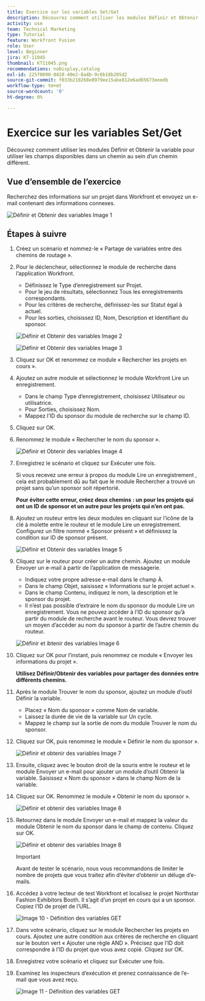 ```yaml
---
title: Exercice sur les variables Set/Get
description: Découvrez comment utiliser les modules Définir et Obtenir la variable pour utiliser les champs disponibles dans un chemin au sein d’un chemin différent.
activity: use
team: Technical Marketing
type: Tutorial
feature: Workfront Fusion
role: User
level: Beginner
jira: KT-11045
thumbnail: KT11045.png
recommendations: noDisplay,catalog
exl-id: 225f0090-0428-40e2-8a4b-9c6b18b205d2
source-git-commit: f033b210268e8979ee15abe812e6ad85673eeedb
workflow-type: tm+mt
source-wordcount: '0'
ht-degree: 0%

---
```


# Exercice sur les variables Set/Get

Découvrez comment utiliser les modules Définir et Obtenir la variable pour utiliser les champs disponibles dans un chemin au sein d’un chemin différent.

## Vue d’ensemble de l’exercice

Recherchez des informations sur un projet dans Workfront et envoyez un e-mail contenant des informations connexes.

![Définir et Obtenir des variables Image 1](../12-exercises/assets/set-get-variables-walkthrough-1.png)

## Étapes à suivre

1. Créez un scénario et nommez-le « Partage de variables entre des chemins de routage ».
1. Pour le déclencheur, sélectionnez le module de recherche dans l’application Workfront.

   + Définissez le Type d’enregistrement sur Projet.
   + Pour le jeu de résultats, sélectionnez Tous les enregistrements correspondants.
   + Pour les critères de recherche, définissez-les sur Statut égal à actuel.
   + Pour les sorties, choisissez ID, Nom, Description et Identifiant du sponsor.

   ![Définir et Obtenir des variables Image 2](../12-exercises/assets/set-get-variables-walkthrough-2.png)

   ![Définir et Obtenir des variables Image 3](../12-exercises/assets/set-get-variables-walkthrough-3.png)

1. Cliquez sur OK et renommez ce module « Rechercher les projets en cours ».
1. Ajoutez un autre module et sélectionnez le module Workfront Lire un enregistrement.

   + Dans le champ Type d’enregistrement, choisissez Utilisateur ou utilisatrice.
   + Pour Sorties, choisissez Nom.
   + Mappez l’ID du sponsor du module de recherche sur le champ ID.

1. Cliquez sur OK.
1. Renommez le module « Rechercher le nom du sponsor ».

   ![Définir et Obtenir des variables Image 4](../12-exercises/assets/set-get-variables-walkthrough-4.png)

1. Enregistrez le scénario et cliquez sur Exécuter une fois.

   Si vous recevez une erreur à propos du module Lire un enregistrement , cela est probablement dû au fait que le module Rechercher a trouvé un projet sans qu’un sponsor soit répertorié.

   **Pour éviter cette erreur, créez deux chemins : un pour les projets qui ont un ID de sponsor et un autre pour les projets qui n’en ont pas.**

1. Ajoutez un routeur entre les deux modules en cliquant sur l’icône de la clé à molette entre le routeur et le module Lire un enregistrement. Configurez un filtre nommé « Sponsor présent » et définissez la condition sur ID de sponsor présent.

   ![Définir et Obtenir des variables Image 5](../12-exercises/assets/set-get-variables-walkthrough-5.png)

1. Cliquez sur le routeur pour créer un autre chemin. Ajoutez un module Envoyer un e-mail à partir de l’application de messagerie.

   + Indiquez votre propre adresse e-mail dans le champ À.
   + Dans le champ Objet, saisissez « Informations sur le projet actuel ».
   + Dans le champ Contenu, indiquez le nom, la description et le sponsor du projet.
   + Il n’est pas possible d’extraire le nom du sponsor du module Lire un enregistrement. Vous ne pouvez accéder à l’ID du sponsor qu’à partir du module de recherche avant le routeur. Vous devrez trouver un moyen d’accéder au nom du sponsor à partir de l’autre chemin du routeur.

   ![Définir et ibtenir des variables Image 6](../12-exercises/assets/set-get-variables-walkthrough-6.png)

1. Cliquez sur OK pour l’instant, puis renommez ce module « Envoyer les informations du projet ».

   **Utilisez Définir/Obtenir des variables pour partager des données entre différents chemins.**

1. Après le module Trouver le nom du sponsor, ajoutez un module d’outil Définir la variable.

   + Placez « Nom du sponsor » comme Nom de variable.
   + Laissez la durée de vie de la variable sur Un cycle.
   + Mappez le champ sur la sortie de nom du module Trouver le nom du sponsor.

1. Cliquez sur OK, puis renommez le module « Définir le nom du sponsor ».

   ![Définir et obtenir des variables Image 7](../12-exercises/assets/set-get-variables-walkthrough-7.png)

1. Ensuite, cliquez avec le bouton droit de la souris entre le routeur et le module Envoyer un e-mail pour ajouter un module d’outil Obtenir la variable. Saisissez « Nom du sponsor » dans le champ Nom de la variable.
1. Cliquez sur OK. Renommez le module « Obtenir le nom du sponsor ».

   ![Définir et obtenir des variables Image 8](../12-exercises/assets/set-get-variables-walkthrough-8.png)

1. Retournez dans le module Envoyer un e-mail et mappez la valeur du module Obtenir le nom du sponsor dans le champ de contenu. Cliquez sur OK.

   ![Définir et obtenir des variables Image 8](../12-exercises/assets/set-get-variables-walkthrough-8.png)

   >[!IMPORTANT]
   >
   >Avant de tester le scénario, nous vous recommandons de limiter le nombre de projets que vous traitez afin d’éviter d’obtenir un déluge d’e-mails.

1. Accédez à votre lecteur de test Workfront et localisez le projet Northstar Fashion Exhibitors Booth. Il s’agit d’un projet en cours qui a un sponsor. Copiez l’ID de projet de l’URL.

   ![ Image 10 - Définition des variables GET](../12-exercises/assets/set-get-variables-walkthrough-10.png)

1. Dans votre scénario, cliquez sur le module Rechercher les projets en cours. Ajoutez une autre condition aux critères de recherche en cliquant sur le bouton vert « Ajouter une règle AND ». Précisez que l’ID doit correspondre à l’ID du projet que vous avez copié. Cliquez sur OK.
1. Enregistrez votre scénario et cliquez sur Exécuter une fois.
1. Examinez les inspecteurs d’exécution et prenez connaissance de l’e-mail que vous avez reçu.

   ![ Image 11 - Définition des variables GET](../12-exercises/assets/set-get-variables-walkthrough-11.png)
